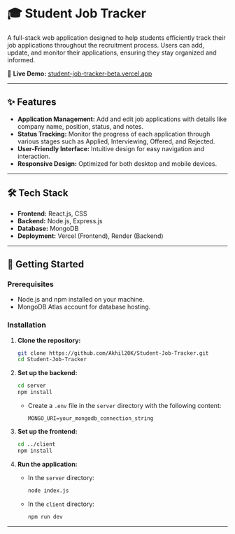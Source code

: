 # 🎓 Student Job Tracker

A full-stack web application designed to help students efficiently track their job applications throughout the recruitment process. Users can add, update, and monitor their applications, ensuring they stay organized and informed.

🔗 **Live Demo:** [student-job-tracker-beta.vercel.app](https://student-job-tracker-beta.vercel.app/)

---

## ✨ Features

- **Application Management:** Add and edit job applications with details like company name, position, status, and notes.
- **Status Tracking:** Monitor the progress of each application through various stages such as Applied, Interviewing, Offered, and Rejected.
- **User-Friendly Interface:** Intuitive design for easy navigation and interaction.
- **Responsive Design:** Optimized for both desktop and mobile devices.

---

## 🛠️ Tech Stack

- **Frontend:** React.js, CSS
- **Backend:** Node.js, Express.js
- **Database:** MongoDB
- **Deployment:** Vercel (Frontend), Render (Backend)

---

## 🚀 Getting Started

### Prerequisites

- Node.js and npm installed on your machine.
- MongoDB Atlas account for database hosting.

### Installation

1. **Clone the repository:**

   ```bash
   git clone https://github.com/Akhil20K/Student-Job-Tracker.git
   cd Student-Job-Tracker
   ```

2. **Set up the backend:**

   ```bash
   cd server
   npm install
   ```

   - Create a `.env` file in the `server` directory with the following content:

     ```env
     MONGO_URI=your_mongodb_connection_string
     ```

3. **Set up the frontend:**

   ```bash
   cd ../client
   npm install
   ```

4. **Run the application:**

   - In the `server` directory:

     ```bash
     node index.js
     ```

   - In the `client` directory:

     ```bash
     npm run dev
     ```

---
